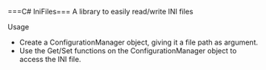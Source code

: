 ===C# IniFiles===
A library to easily read/write INI files

Usage
 * Create a ConfigurationManager object, giving it a file path as argument.
 * Use the Get/Set functions on the ConfigurationManager object to access the INI file.
